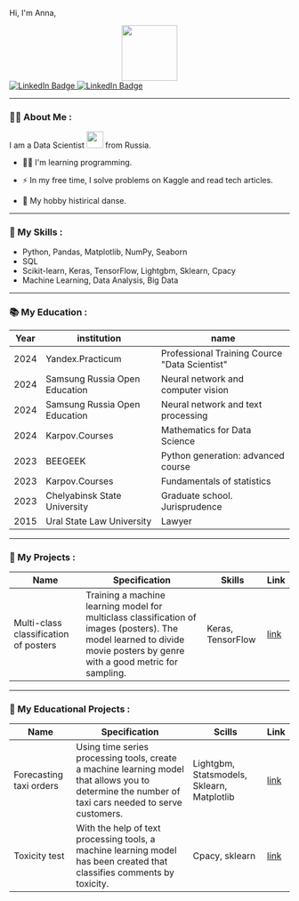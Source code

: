 Hi, I'm Anna,
<div id="header" align="center">
  <img src="https://media.giphy.com/media/M9gbBd9nbDrOTu1Mqx/giphy.gif" width="100"/>
</div>

<div id="badges">
  <a href="https://www.kaggle.com/matveevaanna">
    <img src="https://img.shields.io/badge/Kaggle-blue?style=for-the-badge&logo=kaggle&logoColor=white" alt="LinkedIn Badge"/>
  </a>
  <a href="https://t.me/@Anna_pakir">
    <img src="https://img.shields.io/badge/Telegram-blue?style=for-the-badge&logo=telegram&logoColor=white" alt="LinkedIn Badge"/>
  </a>
 
</div>

---

### :woman_technologist: About Me :
I am a Data Scientist <img src="https://media.giphy.com/media/WUlplcMpOCEmTGBtBW/giphy.gif" width="30"> from Russia.
- :woman_student: I'm learning programming.

- :zap: In my free time, I solve problems on Kaggle and read tech articles.

- :woman_dancing: My hobby histirical danse.

---
### :100: My Skills :
- Python, Pandas, Matplotlib, NumPy, Seaborn
- SQL
- Scikit-learn, Keras, TensorFlow, Lightgbm, Sklearn, Cpacy  
- Machine Learning, Data Analysis, Big Data
---

### :books: My Education :

| Year | institution | name |
| --- | --- | ---|
| 2024 | Yandex.Practicum | Professional Training Cource "Data Scientist"|
| 2024 | Samsung Russia Open Education | Neural network and computer vision |
| 2024 | Samsung Russia Open Education | Neural network and text processing |
| 2024 | Karpov.Courses | Mathematics for Data Science |
| 2023 | BEEGEEK | Python generation: advanced course |
| 2023 | Karpov.Courses | Fundamentals of statistics |
| 2023 | Chelyabinsk State University | Graduate school. Jurisprudence |
| 2015 | Ural State Law University | Lawyer |

---

### :open_book: My Projects :

| Name | Specification | Skills | Link |
| --- | --- | --- | --- |
| Multi-class classification of posters | Training a machine learning model for multiclass classification of images (posters). The model learned to divide movie posters by genre with a good metric for sampling.| Keras, TensorFlow | [link](https://github.com/AnnaPakir/Multiclass-classification-of-posters/blob/main/Posters.ipynb) |

---

### :book: My Educational Projects :

| Name | Specification | Scills | Link |
| --- | --- | --- | --- |
| Forecasting taxi orders | Using time series processing tools, create a machine learning model that allows you to determine the number of taxi cars needed to serve customers. | Lightgbm, Statsmodels, Sklearn, Matplotlib | [link](https://github.com/AnnaPakir/Taxi-order-forecasting/blob/main/Taxi.ipynb) |
| Toxicity test | With the help of text processing tools, a machine learning model has been created that classifies comments by toxicity.| Cpacy, sklearn | [link](https://github.com/AnnaPakir/toxicity-test/blob/main/Toxid.ipynb)|



